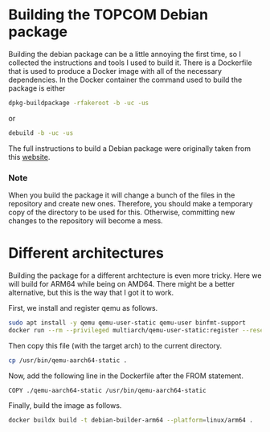 # Building the TOPCOM Debian package
Building the debian package can be a little annoying the first time, so I collected the instructions and tools I used to build it. There is a Dockerfile that is used to produce a Docker image with all of the necessary dependencies. In the Docker container the command used to build the package is either
```bash
dpkg-buildpackage -rfakeroot -b -uc -us
```
or
```bash
debuild -b -uc -us
```
The full instructions to build a Debian package were originally taken from this [website](https://ostechnix.com/how-to-build-debian-packages-from-source/).

### Note
When you build the package it will change a bunch of the files in the repository and create new ones. Therefore, you should make a temporary copy of the directory to be used for this. Otherwise, committing new changes to the repository will become a mess.


# Different architectures

Building the package for a different archtecture is even more tricky. Here we will build for ARM64 while being on AMD64. There might be a better alternative, but this is the way that I got it to work.

First, we install and register qemu as follows.

```bash
sudo apt install -y qemu qemu-user-static qemu-user binfmt-support
docker run --rm --privileged multiarch/qemu-user-static:register --reset
```

Then copy this file (with the target arch) to the current directory.
```bash
cp /usr/bin/qemu-aarch64-static .
```
Now, add the following line in the Dockerfile after the FROM statement.
```
COPY ./qemu-aarch64-static /usr/bin/qemu-aarch64-static
```

Finally, build the image as follows.

```bash
docker buildx build -t debian-builder-arm64 --platform=linux/arm64 .
```

